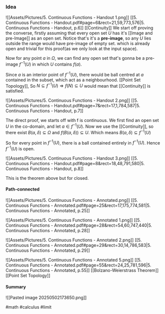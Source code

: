 ### Idea
![[Assets/Pictures/5. Continuous Functions - Handout 1.png]]
[[5. Continuous Functions - Handout.pdf#page=6&rect=21,59,773,576|5. Continuous Functions - Handout, p.6]]
[[Continuity]]
We start off proving the converse, firstly assuming that every open set $U$ has it's [[Image and pre-Image]] as an open set.  Notice that's it's a **pre-image**, so any $U$ lies outside the range would have pre-image of empty set.  which is already open and trivial for this proof(as we only look at the input space).

Now for any point $a$ in $\Omega$, we can find any open set that's gonna be a pre-image $f^{-1}(U)$ in which $U$ contains $f(a)$.
 
Since $a$ is an interior point of $f^{-1}(U)$, there would be ball centred at $a$ contained in the subset, which act as a neighbourhood. [[Point Set Topology]],
So $N \subseteq f^{-1}(U) \Rightarrow f(N) \subseteq U$ would mean that [[Continuity]] is satisfied.

![[Assets/Pictures/5. Continuous Functions - Handout 2.png]]
[[5. Continuous Functions - Handout.pdf#page=7&rect=17,1,784,587|5. Continuous Functions - Handout, p.7]]

The direct proof, we starts off with f is continuous. 
We first find an open set $U$ in the co-domain, and let $a \in f^{-1}(U)$.  Now we use the [[Continuity]], so there exist $B(a, \delta) \subseteq \Omega$ and $f(B(a, \delta)) \subseteq U$. Which means $B(a, \delta) \subseteq f^{-1}(U)$

So for every point in $f^{-1}(U)$, there is a ball contained entirely in $f^{-1}(U)$. Hence $f^{-1}(U)$ is open.

![[Assets/Pictures/5. Continuous Functions - Handout 3.png]]
[[5. Continuous Functions - Handout.pdf#page=8&rect=18,48,791,580|5. Continuous Functions - Handout, p.8]]

This is the theorem above but for closed. 

#### Path-connected
![[Assets/Pictures/5. Continuous Functions - Annotated.png]]
[[5. Continuous Functions - Annotated.pdf#page=25&rect=17,175,774,581|5. Continuous Functions - Annotated, p.25]]

![[Assets/Pictures/5. Continuous Functions - Annotated 1.png]]
[[5. Continuous Functions - Annotated.pdf#page=28&rect=54,60,747,440|5. Continuous Functions - Annotated, p.28]]

![[Assets/Pictures/5. Continuous Functions - Annotated 2.png]]
[[5. Continuous Functions - Annotated.pdf#page=29&rect=30,14,786,583|5. Continuous Functions - Annotated, p.29]]

![[Assets/Pictures/5. Continuous Functions - Annotated 5.png]]
[[5. Continuous Functions - Annotated.pdf#page=55&rect=24,25,781,596|5. Continuous Functions - Annotated, p.55]]
[[Bolzano-Weierstrass Theorem]]
[[Point Set Topology]]

#### Summary
![[Pasted image 20250502173650.png]]


#math #calculus #limit 



